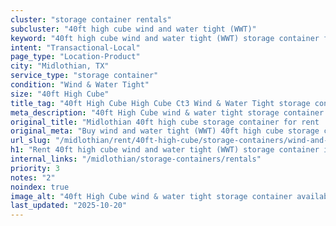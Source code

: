 ```yaml
---
cluster: "storage container rentals"
subcluster: "40ft high cube wind and water tight (WWT)"
keyword: "40ft high cube wind and water tight (WWT) storage container for rent Midlothian, TX"
intent: "Transactional-Local"
page_type: "Location-Product"
city: "Midlothian, TX"
service_type: "storage container"
condition: "Wind & Water Tight"
size: "40ft High Cube"
title_tag: "40ft High Cube High Cube Ct3 Wind & Water Tight storage container Sales in Midlothian | LC Container"
meta_description: "40ft High Cube wind & water tight storage container sales in Midlothian. High cube containers with extra height. Fast delivery, competitive pricing. Serving storage containers area. Quote ID: E4Y. Call (214) 524-4168 for your free quote today."
original_title: "Midlothian 40ft high cube storage container for rent | LC"
original_meta: "Buy wind and water tight (WWT) 40ft high cube storage container rent with local delivery in Midlothian, TX. LC Container — local Since 2003. Request a fast quote today."
url_slug: "/midlothian/rent/40ft-high-cube/storage-containers/wind-and-water-tight-wwt"
h1: "Rent 40ft high cube wind and water tight (WWT) storage container in Midlothian"
internal_links: "/midlothian/storage-containers/rentals"
priority: 3
notes: "2"
noindex: true
image_alt: "40ft High Cube wind & water tight storage container available for delivery in Midlothian"
last_updated: "2025-10-20"
---
```


<!-- TODO: Add unique city/inventory copy, images, and internal links here. -->
